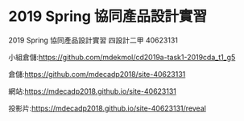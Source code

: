 # 2019 Spring 協同產品設計實習
2019 Spring 協同產品設計實習 四設計二甲 40623131

小組倉儲:https://github.com/mdekmol/cd2019a-task1-2019cda_t1_g5

倉儲:https://github.com/mdecadp2018/site-40623131

網站:https://mdecadp2018.github.io/site-40623131

投影片:https://mdecadp2018.github.io/site-40623131/reveal
